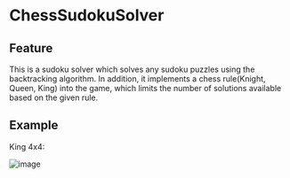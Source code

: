 # ChessSudokuSolver

## Feature
This is a sudoku solver which solves any sudoku puzzles using the backtracking algorithm. In addition, it implements a chess rule(Knight, Queen, King) into the game, which limits the number of solutions available based on the given rule. 

## Example
King 4x4:

![image](https://user-images.githubusercontent.com/78766367/207378722-07f76ff7-169c-42c0-986f-491cf405b8ef.png)
